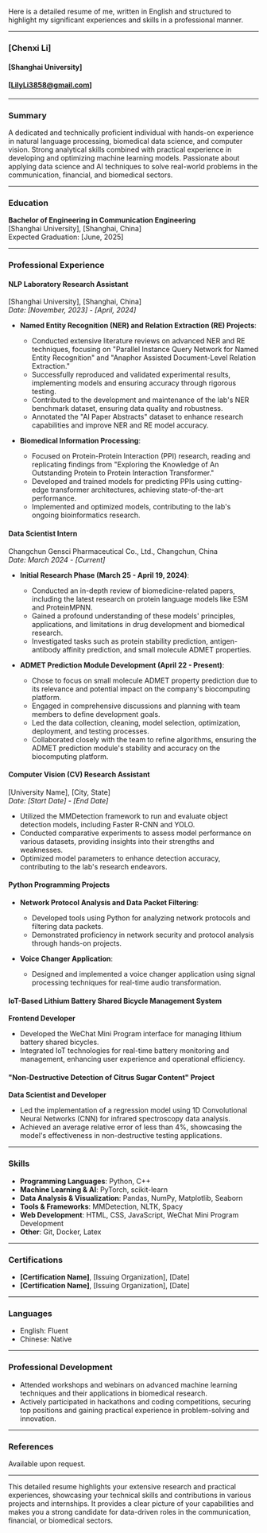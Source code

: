 Here is a detailed resume of me, written in English and structured to highlight my significant experiences and skills in a professional manner.

---

### [Chenxi Li]     
#### [Shanghai University]           
#### [LilyLi3858@gmail.com]


---

### Summary

A dedicated and technically proficient individual with hands-on experience in natural language processing, biomedical data science, and computer vision. Strong analytical skills combined with practical experience in developing and optimizing machine learning models. Passionate about applying data science and AI techniques to solve real-world problems in the communication, financial, and biomedical sectors.


---

### Education

**Bachelor of Engineering in Communication Engineering**   
[Shanghai University], [Shanghai, China]   
Expected Graduation: [June, 2025]  

---

### Professional Experience  

#### **NLP Laboratory Research Assistant**
[Shanghai University], [Shanghai, China]  
*Date: [November, 2023] - [April, 2024]*              

- **Named Entity Recognition (NER) and Relation Extraction (RE) Projects**:
    - Conducted extensive literature reviews on advanced NER and RE techniques, focusing on "Parallel Instance Query Network for Named Entity Recognition" and "Anaphor Assisted Document-Level Relation Extraction."
    - Successfully reproduced and validated experimental results, implementing models and ensuring accuracy through rigorous testing.
    - Contributed to the development and maintenance of the lab's NER benchmark dataset, ensuring data quality and robustness.
    - Annotated the "AI Paper Abstracts" dataset to enhance research capabilities and improve NER and RE model accuracy.

- **Biomedical Information Processing**:
    - Focused on Protein-Protein Interaction (PPI) research, reading and replicating findings from "Exploring the Knowledge of An Outstanding Protein to Protein Interaction Transformer."
    - Developed and trained models for predicting PPIs using cutting-edge transformer architectures, achieving state-of-the-art performance.
    - Implemented and optimized models, contributing to the lab's ongoing bioinformatics research.

#### **Data Scientist Intern**
Changchun Gensci Pharmaceutical Co., Ltd., Changchun, China  
*Date: March 2024 - [Current]*

- **Initial Research Phase (March 25 - April 19, 2024)**:
    - Conducted an in-depth review of biomedicine-related papers, including the latest research on protein language models like ESM and ProteinMPNN.
    - Gained a profound understanding of these models' principles, applications, and limitations in drug development and biomedical research.
    - Investigated tasks such as protein stability prediction, antigen-antibody affinity prediction, and small molecule ADMET properties.
  
- **ADMET Prediction Module Development (April 22 - Present)**:
    - Chose to focus on small molecule ADMET property prediction due to its relevance and potential impact on the company's biocomputing platform.
    - Engaged in comprehensive discussions and planning with team members to define development goals.
    - Led the data collection, cleaning, model selection, optimization, deployment, and testing processes.
    - Collaborated closely with the team to refine algorithms, ensuring the ADMET prediction module's stability and accuracy on the biocomputing platform.

#### **Computer Vision (CV) Research Assistant**
[University Name], [City, State]  
*Date: [Start Date] - [End Date]*

- Utilized the MMDetection framework to run and evaluate object detection models, including Faster R-CNN and YOLO.
- Conducted comparative experiments to assess model performance on various datasets, providing insights into their strengths and weaknesses.
- Optimized model parameters to enhance detection accuracy, contributing to the lab's research endeavors.

#### **Python Programming Projects**

- **Network Protocol Analysis and Data Packet Filtering**:
    - Developed tools using Python for analyzing network protocols and filtering data packets.
    - Demonstrated proficiency in network security and protocol analysis through hands-on projects.
  
- **Voice Changer Application**:
    - Designed and implemented a voice changer application using signal processing techniques for real-time audio transformation.

#### **IoT-Based Lithium Battery Shared Bicycle Management System**
**Frontend Developer**
- Developed the WeChat Mini Program interface for managing lithium battery shared bicycles.
- Integrated IoT technologies for real-time battery monitoring and management, enhancing user experience and operational efficiency.

#### **"Non-Destructive Detection of Citrus Sugar Content" Project**
**Data Scientist and Developer**
- Led the implementation of a regression model using 1D Convolutional Neural Networks (CNN) for infrared spectroscopy data analysis.
- Achieved an average relative error of less than 4%, showcasing the model's effectiveness in non-destructive testing applications.

---

### Skills

- **Programming Languages**: Python, C++
- **Machine Learning & AI**: PyTorch, scikit-learn
- **Data Analysis & Visualization**: Pandas, NumPy, Matplotlib, Seaborn
- **Tools & Frameworks**: MMDetection, NLTK, Spacy
- **Web Development**: HTML, CSS, JavaScript, WeChat Mini Program Development
- **Other**: Git, Docker, Latex

---

### Certifications

- **[Certification Name]**, [Issuing Organization], [Date]
- **[Certification Name]**, [Issuing Organization], [Date]

---

### Languages

- English: Fluent
- Chinese: Native

---

### Professional Development

- Attended workshops and webinars on advanced machine learning techniques and their applications in biomedical research.
- Actively participated in hackathons and coding competitions, securing top positions and gaining practical experience in problem-solving and innovation.

---

### References

Available upon request.

---

This detailed resume highlights your extensive research and practical experiences, showcasing your technical skills and contributions in various projects and internships. It provides a clear picture of your capabilities and makes you a strong candidate for data-driven roles in the communication, financial, or biomedical sectors.
